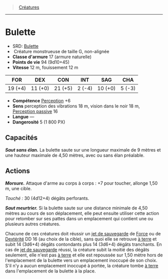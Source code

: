 ﻿---
!Monster
Family: MonsterHD
Type: Créature monstrueuse
Size: G
Alignment: non-alignée
ArmorClass: 17 (armure naturelle)
HitPoints: 94 (9d10+45)
Speed: 12 m, fouissement 12 m
Strength: 19 (+4)
Dexterity: 11 (+0)
Constitution: 21 (+5)
Intelligence: ' 2 (-4)'
Wisdom: 10 (+0)
Charisma: ' 5 (-3)'
Skills: '[Perception](hd_abilities_wisdom_perception.md) +6'
Senses: perception des vibrations 18 m, vision dans le noir 18 m, [Perception passive](hd_abilities_dexterity_perception_passive.md) 16
Languages: —
Challenge: 5 (1 800 PX)
Id: monsters_hd.md#bulette
ParentLink: monsters_hd.md#créatures
Name: Bulette
ParentName: Créatures
NameLevel: 1
AltName: '[Bulette](srd_monsters_bulette.md)'
Attributes: {}
---
> [Créatures](hd_monsters.md)

---

# Bulette

- SRD: [Bulette](srd_monsters_bulette.md)
-  Créature monstrueuse de taille G, non-alignée
- **Classe d'armure** 17 (armure naturelle)
- **Points de vie** 94 (9d10+45)
- **Vitesse** 12 m, fouissement 12 m

|FOR|DEX|CON|INT|SAG|CHA|
|---|---|---|---|---|---|
|19 (+4)|11 (+0)|21 (+5)| 2 (-4)|10 (+0)| 5 (-3)|

- **Compétence** [Perception](hd_abilities_wisdom_perception.md) +6
- **Sens** perception des vibrations 18 m, vision dans le noir 18 m, [Perception passive](hd_abilities_dexterity_perception_passive.md) 16
- **Langue** —
- **Dangerosité** 5 (1 800 PX)

## Capacités

**_Saut sans élan._** La bulette saute sur une longueur maximale de 9 mètres et une hauteur maximale de 4,50 mètres, avec ou sans élan préalable.

## Actions

**_Morsure._** Attaque d'arme au corps à corps : +7 pour toucher, allonge 1,50 m, une cible.

_Touché :_ 30 (4d12+4) dégâts perforants.

**_Saut meurtrier._** Si la bulette saute sur une distance minimale de 4,50 mètres au cours de son déplacement, elle peut ensuite utiliser cette action pour retomber sur ses pattes dans un emplacement qui contient une ou plusieurs autres créatures.

Chacune de ces créatures doit réussir un [jet de sauvegarde](hd_abilities_jets_de_sauvegarde.md) de [Force](hd_abilities_strength.md) ou de [Dextérité](hd_abilities_dexterity.md) DD 16 (au choix de la cible), sans quoi elle se retrouve [à terre](hd_conditions_a_terre.md) et subit 14 (3d6+4) dégâts contondants plus 14 (3d6+4) dégâts tranchants. En cas de [jet de sauvegarde](hd_abilities_jets_de_sauvegarde.md) réussi, la créature subit la moitié des dégâts seulement, elle n'est pas [à terre](hd_conditions_a_terre.md) et elle est repoussée sur 1,50 mètre hors de l'emplacement de la bulette vers un emplacement inoccupé de son choix. S'il n'y a aucun emplacement inoccupé à portée, la créature tombe [à terre](hd_conditions_a_terre.md) dans l'emplacement de la bulette à la place.


